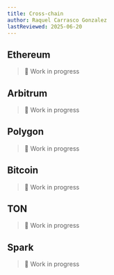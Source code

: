 ```yaml
---
title: Cross-chain
author: Raquel Carrasco Gonzalez
lastReviewed: 2025-06-20
---
```


## Ethereum
> 🚧 Work in progress


## Arbitrum
> 🚧 Work in progress


## Polygon
> 🚧 Work in progress


## Bitcoin
> 🚧 Work in progress


## TON
> 🚧 Work in progress


## Spark
> 🚧 Work in progress
